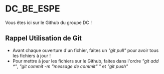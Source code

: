 # DC_BE_ESPE
Vous êtes ici sur le Github du groupe DC !

## Rappel Utilisation de Git
- Avant chaque ouverture d'un fichier, faites un *"git pull"* pour avoir tous les fichiers à jour !
- Pour mettre à jour les fichiers sur le Github, faites dans l'ordre <em>"git add *"</em>, *"git commit -m "message de commit" "* et *"git push"*
                        
